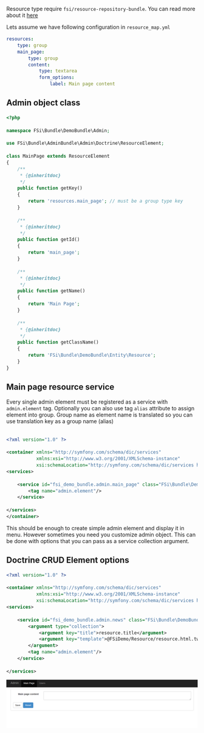 Resource type require ``fsi/resource-repository-bundle``.
You can read more about it [here](https://github.com/fsi-open/resource-repository-bundle)

Lets assume we have following configuration in ``resource_map.yml``

```yml
resources:
    type: group
    main_page:
        type: group
        content:
            type: textarea
            form_options:
                label: Main page content
```

## Admin object class

```php
<?php

namespace FSi\Bundle\DemoBundle\Admin;

use FSi\Bundle\AdminBundle\Admin\Doctrine\ResourceElement;

class MainPage extends ResourceElement
{
    /**
     * {@inheritdoc}
     */
    public function getKey()
    {
        return 'resources.main_page'; // must be a group type key
    }

    /**
     * {@inheritdoc}
     */
    public function getId()
    {
        return 'main_page';
    }

    /**
     * {@inheritdoc}
     */
    public function getName()
    {
        return 'Main Page';
    }

    /**
     * {@inheritdoc}
     */
    public function getClassName()
    {
        return 'FSi\Bundle\DemoBundle\Entity\Resource';
    }
}
```

## Main page resource service

Every single admin element must be registered as a service with ``admin.element`` tag.
Optionally you can also use tag ``alias`` attribute to assign element into group.
Group name as element name is translated so you can use translation key as a group name (alias)

```xml

<?xml version="1.0" ?>

<container xmlns="http://symfony.com/schema/dic/services"
           xmlns:xsi="http://www.w3.org/2001/XMLSchema-instance"
           xsi:schemaLocation="http://symfony.com/schema/dic/services http://symfony.com/schema/dic/services/services-1.0.xsd">
<services>

    <service id="fsi_demo_bundle.admin.main_page" class="FSi\Bundle\DemoBundle\Admin\MainPage">
        <tag name="admin.element"/>
    </service>

</services>
</container>

```

This should be enough to create simple admin element and display it in menu.
However sometimes you need you customize admin object. This can be done with options that you can pass as a service
collection argument.

## Doctrine CRUD Element options

```xml
<?xml version="1.0" ?>

<container xmlns="http://symfony.com/schema/dic/services"
           xmlns:xsi="http://www.w3.org/2001/XMLSchema-instance"
           xsi:schemaLocation="http://symfony.com/schema/dic/services http://symfony.com/schema/dic/services/services-1.0.xsd">
<services>

    <service id="fsi_demo_bundle.admin.news" class="FSi\Bundle\DemoBundle\Admin\MainPage">
        <argument type="collection">
            <argument key="title">resource.title</argument>
            <argument key="template">@FSiDemo/Resource/resource.html.twig</argument>
        </argument>
        <tag name="admin.element"/>
    </service>

</services>
```

![Preview of resource](../preview/resource.png)